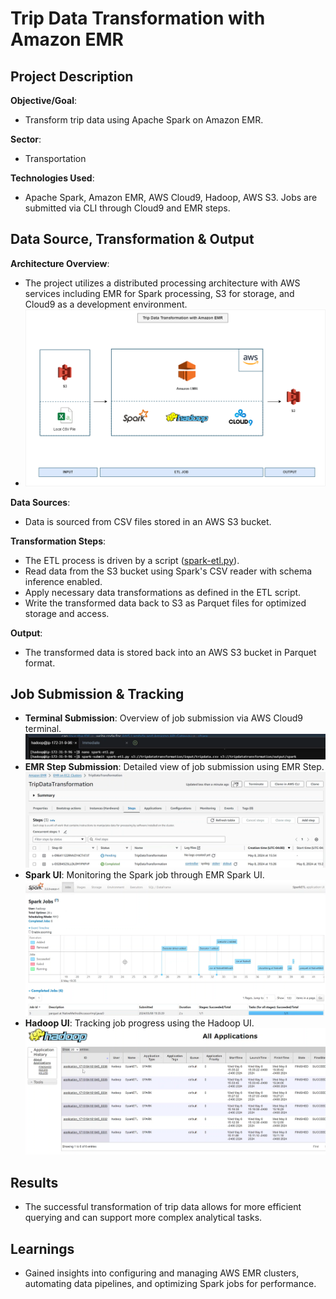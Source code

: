 # Trip Data Transformation with Amazon EMR

## Project Description

**Objective/Goal**:
- Transform trip data using Apache Spark on Amazon EMR.

**Sector**:
- Transportation

**Technologies Used**:
- Apache Spark, Amazon EMR, AWS Cloud9, Hadoop, AWS S3. Jobs are submitted via CLI through Cloud9 and EMR steps.

## Data Source, Transformation & Output

**Architecture Overview**:
- The project utilizes a distributed processing architecture with AWS services including EMR for Spark processing, S3 for storage, and Cloud9 as a development environment.
- ![Architecture Diagram](./Architecture/TripDataTransformation-EMR.drawio.png)

**Data Sources**:
- Data is sourced from CSV files stored in an AWS S3 bucket.

**Transformation Steps**:
- The ETL process is driven by a script ([spark-etl.py](./spark-etl.py)).
- Read data from the S3 bucket using Spark's CSV reader with schema inference enabled.
- Apply necessary data transformations as defined in the ETL script.
- Write the transformed data back to S3 as Parquet files for optimized storage and access.

**Output**:
- The transformed data is stored back into an AWS S3 bucket in Parquet format.

## Job Submission & Tracking

- **Terminal Submission**: Overview of job submission via AWS Cloud9 terminal.
  ![Submitting job via terminal](./Project%20Screenshots/1.%20Submitting%20job%20on%20terminal.png)
- **EMR Step Submission**: Detailed view of job submission using EMR Step.
  ![Submitting job via EMR Step](./Project%20Screenshots/2.%20Submitting%20job%20via%20EMR%20Step.png)
- **Spark UI**: Monitoring the Spark job through EMR Spark UI.
  ![EMR Spark UI](./Project%20Screenshots/3.%20EMR%20Spark%20UI.png)
- **Hadoop UI**: Tracking job progress using the Hadoop UI.
  ![Hadoop UI](./Project%20Screenshots/4.%20Hadoop%20UI.png)

## Results

- The successful transformation of trip data allows for more efficient querying and can support more complex analytical tasks.

## Learnings

- Gained insights into configuring and managing AWS EMR clusters, automating data pipelines, and optimizing Spark jobs for performance.
